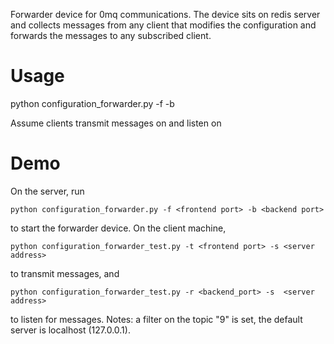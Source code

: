 Forwarder device for 0mq communications. The device sits on redis
server and collects messages from any client that modifies the
configuration and forwards the messages to any subscribed client.

Usage
=====

python configuration_forwarder.py -f <forwader port> -b <backend port>

Assume clients transmit messages on <forwader port> and listen on <backend port>

Demo
====

On the server, run

```python configuration_forwarder.py -f <frontend port> -b <backend port>```

to start the forwarder device.
On the client machine,

```python configuration_forwarder_test.py -t <frontend port> -s <server address>```

to transmit messages, and

```python configuration_forwarder_test.py -r <backend_port> -s  <server address> ```

to listen for messages. Notes: a filter on the topic "9" is set, the default server is localhost (127.0.0.1).

